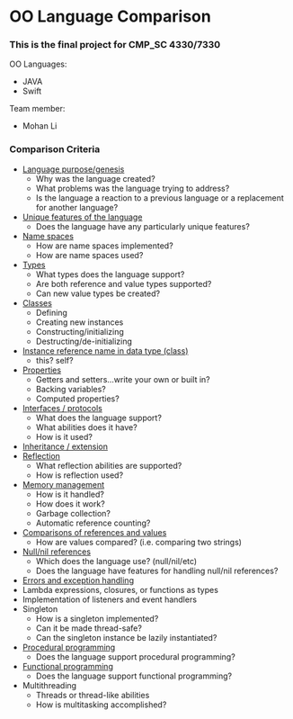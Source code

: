 # OO Language Comparison
### This is the final project for CMP_SC 4330/7330

OO Languages:
* JAVA
* Swift

Team member:
* Mohan Li

### Comparison Criteria

* [Language purpose/genesis](purpose.md)
  * Why was the language created?
  * What problems was the language trying to address?
  * Is the language a reaction to a previous language or a replacement for another language?
* [Unique features of the language](unique.md)
  * Does the language have any particularly unique features?
* [Name spaces](namespace.md)
  * How are name spaces implemented?
  * How are name spaces used?
* [Types](types.md)
    * What types does the language support?
    * Are both reference and value types supported?
    * Can new value types be created?
* [Classes](classes.md)
  * Defining
  * Creating new instances
  * Constructing/initializing
  * Destructing/de-initializing
* [Instance reference name in data type (class)](instance.md)
  * this?  self?
* [Properties](properties.md)
  * Getters and setters...write your own or built in?
  * Backing variables?
  * Computed properties?
* [Interfaces / protocols](interfaces.md)
  * What does the language support?
  * What abilities does it have?
  * How is it used?
* [Inheritance / extension](inheritance.md)
* [Reflection](reflection.md)
  * What reflection abilities are supported?
  * How is reflection used?
* [Memory management](memory.md)
  * How is it handled?
  * How does it work?
  * Garbage collection?
  * Automatic reference counting?
* [Comparisons of references and values](comparisons.md)
  * How are values compared? (i.e. comparing two strings)
* [Null/nil references](null.md)
  * Which does the language use? (null/nil/etc)
  * Does the language have features for handling null/nil references?
* [Errors and exception handling](error.md)
* Lambda expressions, closures, or functions as types
* Implementation of listeners and event handlers
* Singleton
  * How is a singleton implemented?
  * Can it be made thread-safe?
  * Can the singleton instance be lazily instantiated?
* [Procedural programming](procedural_programming.md)
  * Does the language support procedural programming?
* [Functional programming](functional_programming.md)
  * Does the language support functional programming?
* Multithreading
  * Threads or thread-like abilities
  * How is multitasking accomplished?
